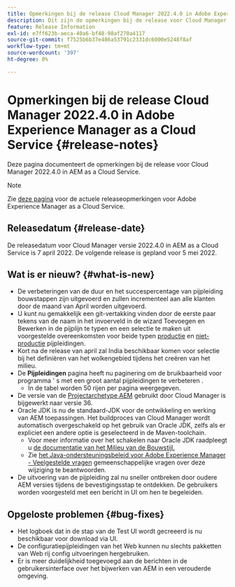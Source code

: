 ```yaml
---
title: Opmerkingen bij de release Cloud Manager 2022.4.0 in Adobe Experience Manager as a Cloud Service
description: Dit zijn de opmerkingen bij de release voor Cloud Manager 2022.4.0 in AEM as a Cloud Service.
feature: Release Information
exl-id: e7ff623b-aeca-40a6-bf48-98af270a4117
source-git-commit: f7525b6b37e486a53791c2331dc6000e5248f8af
workflow-type: tm+mt
source-wordcount: '397'
ht-degree: 0%

---
```


# Opmerkingen bij de release Cloud Manager 2022.4.0 in Adobe Experience Manager as a Cloud Service {#release-notes}

Deze pagina documenteert de opmerkingen bij de release voor Cloud Manager 2022.4.0 in AEM as a Cloud Service.

>[!NOTE]
>
>Zie [deze pagina](/help/release-notes/release-notes-cloud/release-notes-current.md) voor de actuele releaseopmerkingen voor Adobe Experience Manager as a Cloud Service.

## Releasedatum {#release-date}

De releasedatum voor Cloud Manager versie 2022.4.0 in AEM as a Cloud Service is 7 april 2022. De volgende release is gepland voor 5 mei 2022.

## Wat is er nieuw? {#what-is-new}

* De verbeteringen van de duur en het succespercentage van pijpleiding bouwstappen zijn uitgevoerd en zullen incrementeel aan alle klanten door de maand van April worden uitgevoerd.
* U kunt nu gemakkelijk een git-vertakking vinden door de eerste paar tekens van de naam in het invoerveld in de wizard Toevoegen en Bewerken in de pijplijn te typen en een selectie te maken uit voorgestelde overeenkomsten voor beide typen [productie](/help/implementing/cloud-manager/configuring-pipelines/configuring-production-pipelines.md) en [niet-productie](/help/implementing/cloud-manager/configuring-pipelines/configuring-non-production-pipelines.md) pijpleidingen.
* Kort na de release van april zal India beschikbaar komen voor selectie bij het definiëren van het wolkengebied tijdens het creëren van het milieu.
* De **Pijpleidingen** pagina heeft nu paginering om de bruikbaarheid voor programma &#39; s met een groot aantal pijpleidingen te verbeteren .
   * In de tabel worden 50 rijen per pagina weergegeven.
* De versie van de [Projectarchetype AEM](https://experienceleague.adobe.com/docs/experience-manager-core-components/using/developing/archetype/overview.html) gebruikt door Cloud Manager is bijgewerkt naar versie 36.
* Oracle JDK is nu de standaard-JDK voor de ontwikkeling en werking van AEM toepassingen. Het buildproces van Cloud Manager wordt automatisch overgeschakeld op het gebruik van Oracle JDK, zelfs als er expliciet een andere optie is geselecteerd in de Maven-toolchain.
   * Voor meer informatie over het schakelen naar Oracle JDK raadpleegt u [de documentatie van het Milieu van de Bouwstijl.](/help/implementing/cloud-manager/getting-access-to-aem-in-cloud/build-environment-details.md#using-java-support)
   * Zie [het Java-ondersteuningsbeleid voor Adobe Experience Manager - Veelgestelde vragen](https://experienceleague.adobe.com/docs/experience-manager-65/assets/Java_Policy_for_Adobe_Experience_Manager.pdf) gemeenschappelijke vragen over deze wijziging te beantwoorden.
* De uitvoering van de pijpleiding zal nu sneller ontbreken door oudere AEM versies tijdens de bevestigingsstap te ontdekken. De gebruikers worden voorgesteld met een bericht in UI om hen te begeleiden.

## Opgeloste problemen {#bug-fixes}

* Het logboek dat in de stap van de Test UI wordt gecreeerd is nu beschikbaar voor download via UI.
* De configuratiepijpleidingen van het Web kunnen nu slechts pakketten van Web rij config uitvoeringen hergebruiken.
* Er is meer duidelijkheid toegevoegd aan de berichten in de gebruikersinterface over het bijwerken van AEM in een verouderde omgeving.
